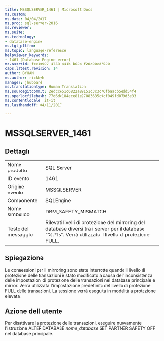 ```yaml
---
title: MSSQLSERVER_1461 | Microsoft Docs
ms.custom: 
ms.date: 04/04/2017
ms.prod: sql-server-2016
ms.reviewer: 
ms.suite: 
ms.technology:
- database-engine
ms.tgt_pltfrm: 
ms.topic: language-reference
helpviewer_keywords:
- 1461 (Database Engine error)
ms.assetid: fce10907-4753-441b-b624-f28e00ed7520
caps.latest.revision: 14
author: BYHAM
ms.author: rickbyh
manager: jhubbard
ms.translationtype: Human Translation
ms.sourcegitcommit: 2edcce51c6822a89151c3c3c76fbaacb5edd54f4
ms.openlocfilehash: 77d6dc184ece81e27083635c9cf049fd079d3e33
ms.contentlocale: it-it
ms.lasthandoff: 04/11/2017

---
```

# <a name="mssqlserver1461"></a>MSSQLSERVER_1461
  
## <a name="details"></a>Dettagli  
  
|||  
|-|-|  
|Nome prodotto|SQL Server|  
|ID evento|1461|  
|Origine evento|MSSQLSERVER|  
|Componente|SQLEngine|  
|Nome simbolico|DBM_SAFETY_MISMATCH|  
|Testo del messaggio|Rilevati livelli di protezione del mirroring del database diversi tra i server per il database "%.*ls". Verrà utilizzato il livello di protezione FULL.|  
  
## <a name="explanation"></a>Spiegazione  
Le connessioni per il mirroring sono state interrotte quando il livello di protezione delle transazioni è stato modificato a causa dell'inconsistenza delle impostazioni di protezione delle transazioni nei database principale e mirror. Verrà utilizzata l'impostazione predefinita del livello di protezione FULL delle transazioni. La sessione verrà eseguita in modalità a protezione elevata.  
  
## <a name="user-action"></a>Azione dell'utente  
Per disattivare la protezione delle transazioni, eseguire nuovamente l'istruzione ALTER DATABASE *nome_database* SET PARTNER SAFETY OFF nel database principale.  
  

